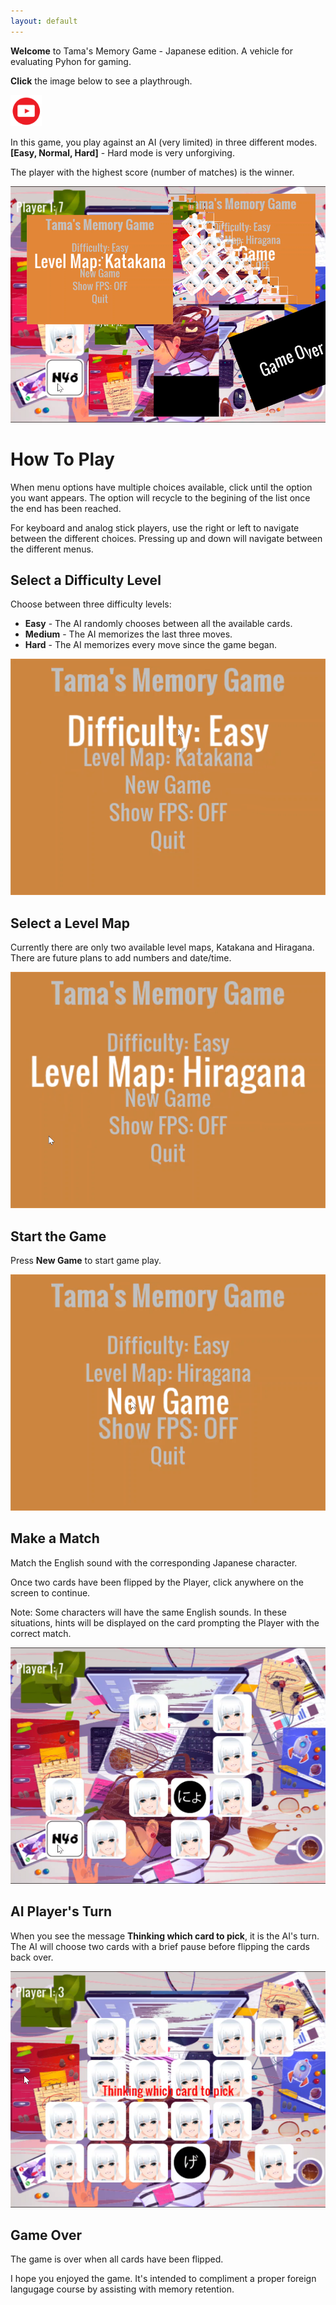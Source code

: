 ```yaml
---
layout: default
---
```


**Welcome** to Tama's Memory Game - Japanese edition.
A vehicle for evaluating Pyhon for gaming.

**Click** the image below to see a playthrough.

<a href="https://www.youtube.com/watch?v=    qCyERPZ_h9k&t=7s"><img src="/assets/img/VideoLink.svg" width="50px"></a> 

In this game, you play against an AI (very limited) in three different modes.
**[Easy, Normal, Hard]** - Hard mode is very unforgiving.

The player with the highest score (number of matches) is the winner.

![Main](assets/img/main_000.png)

# How To Play

When menu options have multiple choices available, click until the option you
want appears.  The option will recycle to the begining of the list once the end
has been reached.  

For keyboard and analog stick players, use the right or left to navigate
between the different choices.  Pressing up and down will navigate between the
different menus.

## Select a Difficulty Level

Choose between three difficulty levels:

* **Easy** - The AI randomly chooses between all the available cards. 
* **Medium** - The AI memorizes the last three moves.
* **Hard** - The AI memorizes every move since the game began.

![Menu](assets/img/Menu_Difficulty.png)

## Select a Level Map

Currently there are only two available level maps, Katakana and Hiragana.  There are future plans to add numbers
and date/time.

![Menu](assets/img/Menu_LevelMap.png)

## Start the Game

Press **New Game** to start game play.

![NewGame](assets/img/Menu_NewGame.png)

## Make a Match

Match the English sound with the corresponding Japanese character.  

Once two cards have been flipped by the Player, click anywhere on the screen to
continue.  

Note: Some characters will have the same English sounds.  In these situations, hints
will be displayed on the card prompting the Player with the correct match.

![Make a matches](assets/img/match_pairs.png)

## AI Player's Turn

When you see the message **Thinking which card to pick**, it is the AI's turn.
The AI will choose two cards with a brief pause before flipping the cards back
over.  

![AI Turn](assets/img/AI_Turn.png)

## Game Over

The game is over when all cards have been flipped.  

I hope you enjoyed the
game.  It's intended to compliment a proper foreign langugage course by
assisting with memory retention.
